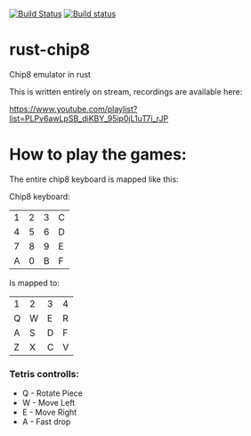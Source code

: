 
[![Build Status](https://travis-ci.org/AlexEne/rust-chip8.svg?branch=master)](https://travis-ci.org/AlexEne/rust-chip8) [![Build status](https://ci.appveyor.com/api/projects/status/s7xohm4s57m0xhhg?svg=true)](https://ci.appveyor.com/project/AlexEne/rust-chip8)



# rust-chip8
Chip8 emulator in rust

This is written entirely on stream, recordings are available here:

https://www.youtube.com/playlist?list=PLPv6awLpSB_diKBY_95ip0jL1uT7i_rJP

# How to play the games:

The entire chip8 keyboard is mapped like this:

Chip8 keyboard:

| | | | |
|-|-|-|-|
|1|2|3|C|
|4|5|6|D|
|7|8|9|E|
|A|0|B|F|

Is mapped to: 

| | | | |
|-|-|-|-|
|1|2|3|4|
|Q|W|E|R|
|A|S|D|F|
|Z|X|C|V|


### Tetris controlls:
* Q - Rotate Piece
* W - Move Left
* E - Move Right
* A - Fast drop
